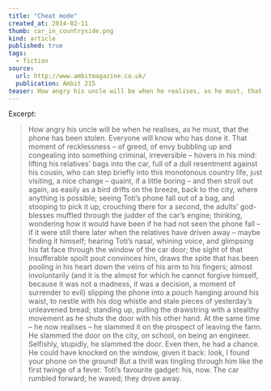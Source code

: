 ```yaml
---
title: "Cheat mode"
created_at: 2014-02-11
thumb: car_in_countryside.png
kind: article
published: true
tags: 
  - fiction
source:
  url: http://www.ambitmagazine.co.uk/
  publication: Ambit 215
teaser: How angry his uncle will be when he realises, as he must, that the phone has been stolen. Everyone will know who has done it. That moment of recklessness – of greed, of envy bubbling up and congealing into something criminal, irreversible – hovers in his mind...
---
```


Excerpt:

> How angry his uncle will be when he realises, as he must, that the phone has been stolen. Everyone will know who has done it. That moment of recklessness – of greed, of envy bubbling up and congealing into something criminal, irreversible – hovers in his mind: lifting his relatives’ bags into the car, full of a dull resentment against his cousin, who can step briefly into this monotonous country life, just visiting, a nice change – quaint, if a little boring – and then stroll out again, as easily as a bird drifts on the breeze, back to the city, where anything is possible; seeing Toti’s phone fall out of a bag, and stooping to pick it up; crouching there for a second, the adults’ god-blesses muffled through the judder of the car’s engine; thinking, wondering how it would have been if he had not seen the phone fall – if it were still there later when the relatives have driven away – maybe finding it himself; hearing Toti’s nasal, whining voice, and glimpsing his fat face through the window of the car door; the sight of that insufferable spoilt pout convinces him, draws the spite that has been pooling in his heart down the veins of his arm to his fingers; almost involuntarily (and it is the almost for which he cannot forgive himself, because it was not a madness, it was a decision, a moment of surrender to evil) slipping the phone into a pouch hanging around his waist, to nestle with his dog whistle and stale pieces of yesterday’s unleavened bread; standing up, pulling the drawstring with a stealthy movement as he shuts the door with his other hand. At the same time – he now realises – he slammed it on the prospect of leaving the farm. He slammed the door on the city, on school, on being an engineer. Selfishly, stupidly, he slammed the door. Even then, he had a chance. He could have knocked on the window, given it back: look, I found your phone on the ground! But a thrill was tingling through him like the first twinge of a fever. Toti’s favourite gadget: his, now. The car rumbled forward; he waved; they drove away.
